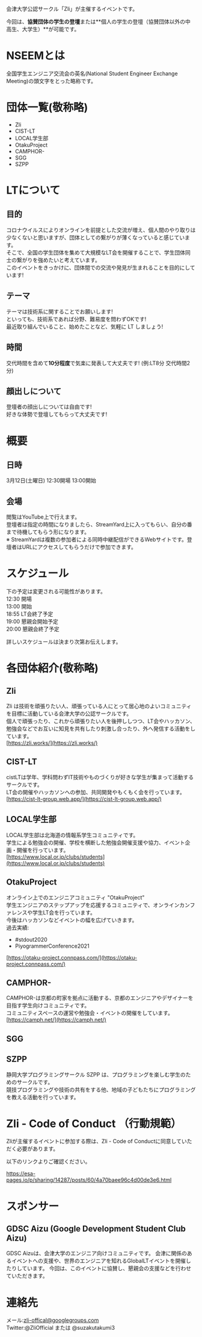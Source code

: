 会津大学公認サークル「Zli」が主催するイベントです。

今回は、**協賛団体の学生の登壇**または**個人の学生の登壇（協賛団体以外の中高生、大学生）**が可能です。

# NSEEMとは
全国学生エンジニア交流会の英名(National Student Engineer Exchange Meeting)の頭文字をとった略称です。

# 団体一覧(敬称略)
- Zli
- CIST-LT
- LOCAL学生部
- OtakuProject
- CAMPHOR-
- SGG
- SZPP

# LTについて

## 目的
コロナウイルスによりオンラインを前提とした交流が増え、個人間のやり取りは少なくないと思いますが、団体としての繋がりが薄くなっていると感じています。  
そこで、全国の学生団体を集めて大規模なLT会を開催することで、学生団体同士の繋がりを強めたいと考えています。  
このイベントをきっかけに、団体間での交流や発見が生まれることを目的にしています!

## テーマ
テーマは技術系に関することでお願いします!  
といっても、技術系であれば分野、難易度を問わずOKです!  
最近取り組んでいること、始めたことなど、気軽に LT しましょう!


## 時間
交代時間を含めて**10分程度**で気楽に発表して大丈夫です!
(例:LT8分 交代時間2分)

## 顔出しについて
登壇者の顔出しについては自由です!  
好きな体勢で登壇してもらって大丈夫です!

# 概要
## 日時
3月12日(土曜日) 12:30開場 13:00開始

## 会場
閲覧はYouTube上で行えます。  
登壇者は指定の時間になりましたら、StreamYard上に入ってもらい、自分の番まで待機してもらう形になります。  
※ StreamYardは複数の参加者による同時中継配信ができるWebサイトです。登壇者はURLにアクセスしてもらうだけで参加できます。  

# スケジュール

下の予定は変更される可能性があります。  
12:30 開場  
13:00 開始  
18:55 LT会終了予定  
19:00 懇親会開始予定  
20:00 懇親会終了予定  

詳しいスケジュールは決まり次第お伝えします。

# 各団体紹介(敬称略)

## Zli

Zli は技術を頑張りたい人、頑張っている人にとって居心地のよいコミュニティを目標に活動している会津大学の公認サークルです。  
個人で頑張ったり、これから頑張りたい人を後押ししつつ、LT会やハッカソン、勉強会などでお互いに知見を共有したり刺激し合ったり、外へ発信する活動をしています。  
[https://zli.works/](https://zli.works/)

## CIST-LT

cistLTは学年、学科問わずIT技術やものづくりが好きな学生が集まって活動するサークルです。  
LT会の開催やハッカソンへの参加、共同開発やもくもく会を行っています。  
[https://cist-lt-group.web.app/](https://cist-lt-group.web.app/)

## LOCAL学生部

LOCAL学生部は北海道の情報系学生コミュニティです。  
学生による勉強会の開催、学校を横断した勉強会開催支援や協力、イベント企画・開催を行っています。  
[https://www.local.or.jp/clubs/students](https://www.local.or.jp/clubs/students)

## OtakuProject

オンライン上でのエンジニアコミュニティ "OtakuProject"  
学生エンジニアのステップアップを応援するコミュニティで、オンラインカンファレンスや学生LT会を行っています。  
今後はハッカソンなどイベントの幅を広げていきます。  
過去実績:

- \#stdout2020
- PiyogrammerConference2021

[https://otaku-project.connpass.com/](https://otaku-project.connpass.com/)

## CAMPHOR-
CAMPHOR-は京都の町家を拠点に活動する、京都のエンジニアやデザイナーを目指す学生向けコミュニティです。  
コミュニティスペースの運営や勉強会・イベントの開催をしています。  
[https://camph.net/](https://camph.net/)

## SGG

## SZPP
静岡大学プログラミングサークル SZPP は、プログラミングを楽しむ学生のためのサークルです。  
競技プログラミングや技術の共有をする他、地域の子どもたちにプログラミングを教える活動を行っています。

# Zli - Code of Conduct （行動規範）
Zliが主催するイベントに参加する際は、Zli - Code of Conductに同意していただく必要があります。

以下のリンクよりご確認ください。

https://esa-pages.io/p/sharing/14287/posts/60/4a70baee96c4d00de3e6.html

# スポンサー

## GDSC Aizu (Google Development Student Club Aizu)
GDSC Aizuは、会津大学のエンジニア向けコミュニティです。
会津に関係のあるイベントへの支援や、世界のエンジニアを知れるGlobalLTイベントを開催したりしています。
今回は、このイベントに協賛し、懇親会の支援などを行わせていただきます。

# 連絡先
メール:zli-offical@googlegroups.com  
Twitter:@ZliOfficial または @suzakutakumi3
